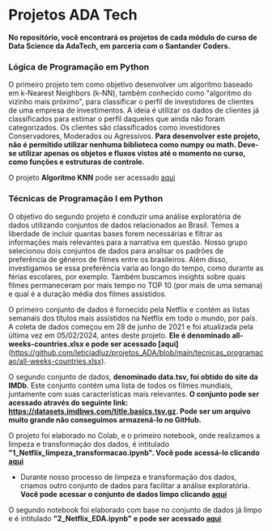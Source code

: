 # Projetos ADA Tech

**No repositório, você encontrará os projetos de cada módulo do curso de Data Science da AdaTech, em parceria com o Santander Coders.**

### Lógica de Programação em Python
O primeiro projeto tem como objetivo desenvolver um algoritmo baseado em k-Nearest Neighbors (k-NN), 
também conhecido como "algoritmo do vizinho mais próximo", para classificar o perfil de investidores de clientes de uma empresa de investimentos. 
A ideia é utilizar os dados de clientes já classificados para estimar o perfil daqueles que ainda não foram categorizados. 
Os clientes são classificados como investidores Conservadores, Moderados ou Agressivos.
**Para desenvolver este projeto, não é permitido utilizar nenhuma biblioteca como numpy ou math. Deve-se utilizar apenas os objetos e 
fluxos vistos até o momento no curso, como funções e estruturas de controle.**

O projeto **Algoritmo  KNN** pode ser acessado [aqui](https://github.com/leticiadluz/projetos_ADA/blob/main/KNN_projeto_carteira_investimentos.ipynb)

### Técnicas de Programação I em Python 

O objetivo do segundo projeto é conduzir uma análise exploratória de dados utilizando conjuntos de dados relacionados ao Brasil. Temos a liberdade de incluir quantas bases forem necessárias e filtrar as informações mais relevantes para a narrativa em questão. 
Nosso grupo selecionou dois conjuntos de dados para analisar os padrões de preferência de gêneros de filmes entre os brasileiros. Além disso, investigamos se essa preferência varia ao longo do tempo, como durante as férias escolares, por exemplo. Também buscamos insights sobre quais filmes permaneceram por mais tempo no TOP 10 (por mais de uma semana) e qual é a duração média dos filmes assistidos.

O primeiro conjunto de dados é fornecido pela Netflix e contém as listas semanais dos títulos mais assistidos na Netflix em todo o mundo, por país. A coleta de dados começou em 28 de junho de 2021 e foi atualizada pela última vez em 05/02/2024, antes deste projeto. **Ele é denominado all-weeks-countries.xlsx e pode ser acessado [aqui]**(https://github.com/leticiadluz/projetos_ADA/blob/main/tecnicas_programacao/all-weeks-countries.xlsx).

O segundo conjunto de dados, **denominado data.tsv, foi obtido do site da IMDb**. Este conjunto contém uma lista de todos os filmes mundiais, juntamente com suas características mais relevantes. **O conjunto pode ser acessado através do seguinte link: https://datasets.imdbws.com/title.basics.tsv.gz. Pode ser um arquivo muito grande não conseguimos armazená-lo no GitHub.**

O projeto foi elaborado no Colab, e o primeiro notebook, onde realizamos a limpeza e transformação dos dados, é intitulado **"1_Netflix_limpeza_transformacao.ipynb". Você pode acessá-lo clicando [aqui](https://github.com/leticiadluz/projetos_ADA/blob/main/tecnicas_programacao/1_Netflix_limpeza_transformacao.ipynb)**
- Durante nosso processo de limpeza e transformação dos dados, criamos outro conjunto de dados para facilitar a análise exploratória. **Você pode acessar o conjunto de dados limpo clicando
[aqui](https://github.com/leticiadluz/projetos_ADA/blob/main/tecnicas_programacao/filmes_netflix_corrigido.csv)**

O segundo notebook foi elaborado com base no conjunto de dados já limpo e é intitulado **"2_Netflix_EDA.ipynb" e pode ser acessado [aqui](https://github.com/leticiadluz/projetos_ADA/blob/main/tecnicas_programacao/2_Netflix_EDA.ipynb)**



